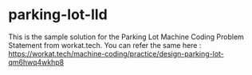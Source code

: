 # parking-lot-lld
This is the sample solution for the Parking Lot Machine Coding Problem Statement from workat.tech. You can refer the same here : https://workat.tech/machine-coding/practice/design-parking-lot-qm6hwq4wkhp8
